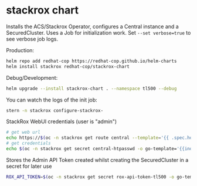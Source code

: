 # stackrox chart

Installs the ACS/Stackrox Operator, configures a Central instance and a SecuredCluster. Uses a Job for initialization work. Set `--set verbose=true` to see verbose job logs.

Production:
```bash
helm repo add redhat-cop https://redhat-cop.github.io/helm-charts
helm install stackrox redhat-cop/stackrox-chart
```

Debug/Development:
```bash
helm upgrade --install stackrox-chart . --namespace tl500 --debug
```

You can watch the logs of the init job:
```bash
stern -n stackrox configure-stackrox-
```

StackRox WebUI credentials (user is "admin")
```bash
# get web url
echo https://$(oc -n stackrox get route central --template='{{ .spec.host }}')
# get credentials
echo $(oc -n stackrox get secret central-htpasswd -o go-template='{{index .data "password" | base64decode}}')
```

Stores the Admin API Token created whilst creating the SecuredCluster in a secret for later use
```bash
ROX_API_TOKEN=$(oc -n stackrox get secret rox-api-token-tl500 -o go-template='{{index .data "token" | base64decode}}')
```

